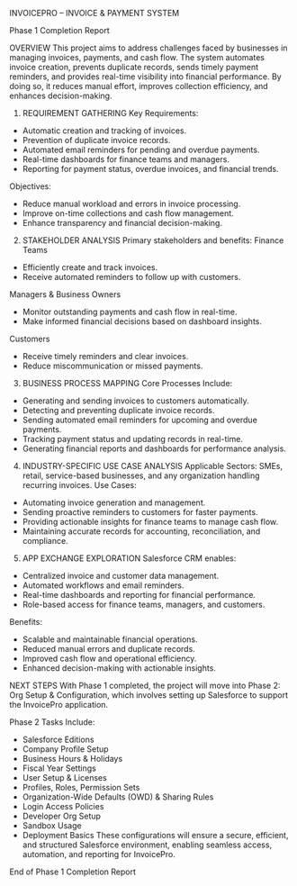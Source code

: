 INVOICEPRO – INVOICE & PAYMENT SYSTEM

Phase 1 Completion Report

OVERVIEW
This project aims to address challenges faced by businesses in managing invoices, payments, and cash flow. The system automates invoice creation, prevents duplicate records, sends timely payment reminders, and provides real-time visibility into financial performance. By doing so, it reduces manual effort, improves collection efficiency, and enhances decision-making.


1. REQUIREMENT GATHERING
Key Requirements:
- Automatic creation and tracking of invoices.
- Prevention of duplicate invoice records.
- Automated email reminders for pending and overdue payments.
- Real-time dashboards for finance teams and managers.
- Reporting for payment status, overdue invoices, and financial trends.

Objectives:
- Reduce manual workload and errors in invoice processing.
- Improve on-time collections and cash flow management.
- Enhance transparency and financial decision-making.

2. STAKEHOLDER ANALYSIS
Primary stakeholders and benefits:
Finance Teams
- Efficiently create and track invoices.
- Receive automated reminders to follow up with customers.

Managers & Business Owners
- Monitor outstanding payments and cash flow in real-time.
- Make informed financial decisions based on dashboard insights.

Customers
- Receive timely reminders and clear invoices.
- Reduce miscommunication or missed payments.

3. BUSINESS PROCESS MAPPING
Core Processes Include:
- Generating and sending invoices to customers automatically.
- Detecting and preventing duplicate invoice records.
- Sending automated email reminders for upcoming and overdue payments.
- Tracking payment status and updating records in real-time.
- Generating financial reports and dashboards for performance analysis.

4. INDUSTRY-SPECIFIC USE CASE ANALYSIS
Applicable Sectors: SMEs, retail, service-based businesses, and any organization handling recurring invoices.
Use Cases:
- Automating invoice generation and management.
- Sending proactive reminders to customers for faster payments.
- Providing actionable insights for finance teams to manage cash flow.
- Maintaining accurate records for accounting, reconciliation, and compliance.

5. APP EXCHANGE EXPLORATION
Salesforce CRM enables:
- Centralized invoice and customer data management.
- Automated workflows and email reminders.
- Real-time dashboards and reporting for financial performance.
- Role-based access for finance teams, managers, and customers.

Benefits:
- Scalable and maintainable financial operations.
- Reduced manual errors and duplicate records.
- Improved cash flow and operational efficiency.
- Enhanced decision-making with actionable insights.

NEXT STEPS
With Phase 1 completed, the project will move into Phase 2: Org Setup & Configuration, which involves setting up Salesforce to support the InvoicePro application.

Phase 2 Tasks Include:
- Salesforce Editions
- Company Profile Setup
- Business Hours & Holidays
- Fiscal Year Settings
- User Setup & Licenses
- Profiles, Roles, Permission Sets
- Organization-Wide Defaults (OWD) & Sharing Rules
- Login Access Policies
- Developer Org Setup
- Sandbox Usage
- Deployment Basics
These configurations will ensure a secure, efficient, and structured Salesforce environment, enabling seamless access, automation, and reporting for InvoicePro.

End of Phase 1 Completion Report

